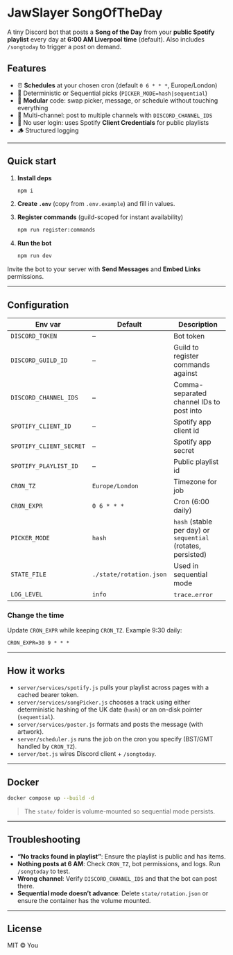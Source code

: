 
# JawSlayer SongOfTheDay

A tiny Discord bot that posts a **Song of the Day** from your **public Spotify playlist** every day at **6:00 AM Liverpool time** (default). Also includes `/songtoday` to trigger a post on demand.

## Features

- ⏰ **Schedules** at your chosen cron (default `0 6 * * *`, Europe/London)
- 🧮 Deterministic or Sequential picks (`PICKER_MODE=hash|sequential`)
- 🧩 **Modular** code: swap picker, message, or schedule without touching everything
- 🧵 Multi-channel: post to multiple channels with `DISCORD_CHANNEL_IDS`
- 🔐 No user login: uses Spotify **Client Credentials** for public playlists
- 🪵 Structured logging

---

## Quick start

1. **Install deps**
   ```bash
   npm i
   ```

2. **Create `.env`** (copy from `.env.example`) and fill in values.

3. **Register commands** (guild-scoped for instant availability)
   ```bash
   npm run register:commands
   ```

4. **Run the bot**
   ```bash
   npm run dev
   ```

Invite the bot to your server with **Send Messages** and **Embed Links** permissions.

---

## Configuration

| Env var | Default | Description |
|---|---|---|
| `DISCORD_TOKEN` | – | Bot token |
| `DISCORD_GUILD_ID` | – | Guild to register commands against |
| `DISCORD_CHANNEL_IDS` | – | Comma-separated channel IDs to post into |
| `SPOTIFY_CLIENT_ID` | – | Spotify app client id |
| `SPOTIFY_CLIENT_SECRET` | – | Spotify app secret |
| `SPOTIFY_PLAYLIST_ID` | – | Public playlist id |
| `CRON_TZ` | `Europe/London` | Timezone for job |
| `CRON_EXPR` | `0 6 * * *` | Cron (6:00 daily) |
| `PICKER_MODE` | `hash` | `hash` (stable per day) or `sequential` (rotates, persisted) |
| `STATE_FILE` | `./state/rotation.json` | Used in sequential mode |
| `LOG_LEVEL` | `info` | `trace`..`error` |

### Change the time
Update `CRON_EXPR` while keeping `CRON_TZ`. Example 9:30 daily:
```
CRON_EXPR=30 9 * * *
```

---

## How it works

- `server/services/spotify.js` pulls your playlist across pages with a cached bearer token.
- `server/services/songPicker.js` chooses a track using either deterministic hashing of the UK date (`hash`) or an on-disk pointer (`sequential`).
- `server/services/poster.js` formats and posts the message (with artwork).
- `server/scheduler.js` runs the job on the cron you specify (BST/GMT handled by `CRON_TZ`).
- `server/bot.js` wires Discord client + `/songtoday`.

---

## Docker

```bash
docker compose up --build -d
```

> The `state/` folder is volume-mounted so sequential mode persists.

---

## Troubleshooting

- **“No tracks found in playlist”**: Ensure the playlist is public and has items.
- **Nothing posts at 6 AM**: Check `CRON_TZ`, bot permissions, and logs. Run `/songtoday` to test.
- **Wrong channel**: Verify `DISCORD_CHANNEL_IDS` and that the bot can post there.
- **Sequential mode doesn’t advance**: Delete `state/rotation.json` or ensure the container has the volume mounted.

---

## License

MIT © You
